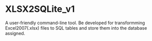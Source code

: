 # XLSX2SQLite_v1
A user-friendly command-line tool. Be developed for transformming Excel2007(.xlsx) files to SQL tables and store them into the database assigned.
